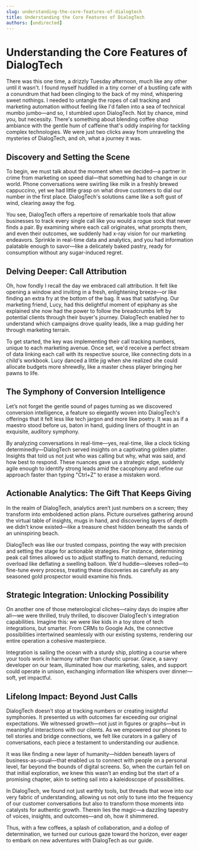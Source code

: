 ```yaml
---
slug: understanding-the-core-features-of-dialogtech
title: Understanding the Core Features of DialogTech
authors: [undirected]
---
```



# Understanding the Core Features of DialogTech

There was this one time, a drizzly Tuesday afternoon, much like any other until it wasn't. I found myself huddled in a tiny corner of a bustling cafe with a conundrum that had been clinging to the back of my mind, whispering sweet nothings. I needed to untangle the ropes of call tracking and marketing automation without feeling like I'd fallen into a sea of technical mumbo jumbo—and so, I stumbled upon DialogTech. Not by chance, mind you, but necessity. There's something about blending coffee shop ambiance with the gentle hum of caffeine that's oddly inspiring for tackling complex technologies. We were just two clicks away from unraveling the mysteries of DialogTech, and oh, what a journey it was.

## Discovery and Setting the Scene

To begin, we must talk about the moment when we decided—a partner in crime from marketing on speed dial—that something had to change in our world. Phone conversations were swirling like milk in a freshly brewed cappuccino, yet we had little grasp on what drove customers to dial our number in the first place. DialogTech's solutions came like a soft gust of wind, clearing away the fog.

You see, DialogTech offers a repertoire of remarkable tools that allow businesses to track every single call like you would a rogue sock that never finds a pair. By examining where each call originates, what prompts them, and even their outcomes, we suddenly had x-ray vision for our marketing endeavors. Sprinkle in real-time data and analytics, and you had information palatable enough to savor—like a delicately baked pastry, ready for consumption without any sugar-induced regret.

## Delving Deeper: Call Attribution

Oh, how fondly I recall the day we embraced call attribution. It felt like opening a window and inviting in a fresh, enlightening breeze—or like finding an extra fry at the bottom of the bag. It was that satisfying. Our marketing friend, Lucy, had this delightful moment of epiphany as she explained she now had the power to follow the breadcrumbs left by potential clients through their buyer's journey. DialogTech enabled her to understand which campaigns drove quality leads, like a map guiding her through marketing terrain.

To get started, the key was implementing their call tracking numbers, unique to each marketing avenue. Once set, we'd receive a perfect stream of data linking each call with its respective source, like connecting dots in a child's workbook. Lucy danced a little jig when she realized she could allocate budgets more shrewdly, like a master chess player bringing her pawns to life.

## The Symphony of Conversion Intelligence

Let’s not forget the gentle sound of pages turning as we discovered conversion intelligence, a feature so elegantly woven into DialogTech's offerings that it felt less like tech jargon and more like poetry. It was as if a maestro stood before us, baton in hand, guiding liners of thought in an exquisite, auditory symphony.

By analyzing conversations in real-time—yes, real-time, like a clock ticking determinedly—DialogTech served insights on a captivating golden platter. Insights that told us not just who was calling but why, what was said, and how best to respond. These nuances gave us a strategic edge, suddenly agile enough to identify strong leads amid the cacophony and refine our approach faster than typing "Ctrl+Z" to erase a mistaken word.

## Actionable Analytics: The Gift That Keeps Giving

In the realm of DialogTech, analytics aren’t just numbers on a screen; they transform into emboldened action plans. Picture ourselves gathering around the virtual table of insights, mugs in hand, and discovering layers of depth we didn’t know existed—like a treasure chest hidden beneath the sands of an uninspiring beach.

DialogTech was like our trusted compass, pointing the way with precision and setting the stage for actionable strategies. For instance, determining peak call times allowed us to adjust staffing to match demand, reducing overload like deflating a swelling balloon. We'd huddle—sleeves rolled—to fine-tune every process, treating these discoveries as carefully as any seasoned gold prospector would examine his finds.

## Strategic Integration: Unlocking Possibility

On another one of those meterological cliches—rainy days do inspire after all—we were thrilled, truly thrilled, to discover DialogTech's integration capabilities. Imagine this: we were like kids in a toy store of tech integrations, but smarter. From CRMs to Google Ads, the connective possibilities intertwined seamlessly with our existing systems, rendering our entire operation a cohesive masterpiece.

Integration is sailing the ocean with a sturdy ship, plotting a course where your tools work in harmony rather than chaotic uproar. Grace, a savvy developer on our team, illuminated how our marketing, sales, and support could operate in unison, exchanging information like whispers over dinner—soft, yet impactful.

## Lifelong Impact: Beyond Just Calls

DialogTech doesn’t stop at tracking numbers or creating insightful symphonies. It presented us with outcomes far exceeding our original expectations. We witnessed growth—not just in figures or graphs—but in meaningful interactions with our clients. As we empowered our phones to tell stories and bridge connections, we felt like curators in a gallery of conversations, each piece a testament to understanding our audience.

It was like finding a new layer of humanity—hidden beneath layers of business-as-usual—that enabled us to connect with people on a personal level, far beyond the bounds of digital screens. So, when the curtain fell on that initial exploration, we knew this wasn’t an ending but the start of a promising chapter, akin to setting sail into a kaleidoscope of possibilities.

In DialogTech, we found not just earthly tools, but threads that wove into our very fabric of understanding, allowing us not only to tune into the frequency of our customer conversations but also to transform those moments into catalysts for authentic growth. Therein lies the magic—a dazzling tapestry of voices, insights, and outcomes—and oh, how it shimmered.

Thus, with a few coffees, a splash of collaboration, and a dollop of determination, we turned our curious gaze toward the horizon, ever eager to embark on new adventures with DialogTech as our guide.